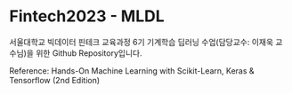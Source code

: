 # Fintech2023 - MLDL

서울대학교 빅데이터 핀테크 교육과정 6기 기계학습 딥러닝 수업(담당교수: 이재욱 교수님)을 위한 Github Repository입니다.

Reference: Hands-On Machine Learning with Scikit-Learn, Keras & Tensorflow (2nd Edition)
